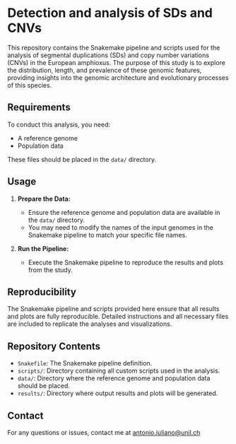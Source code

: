 # Detection and analysis of SDs and CNVs 

This repository contains the Snakemake pipeline and scripts used for the analysis of segmental duplications (SDs) and copy number variations (CNVs) in the European amphioxus. The purpose of this study is to explore the distribution, length, and prevalence of these genomic features, providing insights into the genomic architecture and evolutionary processes of this species.

## Requirements

To conduct this analysis, you need:
- A reference genome
- Population data

These files should be placed in the `data/` directory.

## Usage

1. **Prepare the Data:**
   - Ensure the reference genome and population data are available in the `data/` directory.
   - You may need to modify the names of the input genomes in the Snakemake pipeline to match your specific file names.

2. **Run the Pipeline:**
   - Execute the Snakemake pipeline to reproduce the results and plots from the study.

## Reproducibility

The Snakemake pipeline and scripts provided here ensure that all results and plots are fully reproducible. Detailed instructions and all necessary files are included to replicate the analyses and visualizations.

## Repository Contents

- `Snakefile`: The Snakemake pipeline definition.
- `scripts/`: Directory containing all custom scripts used in the analysis.
- `data/`: Directory where the reference genome and population data should be placed.
- `results/`: Directory where output results and plots will be generated.

## Contact

For any questions or issues, contact me at antonio.iuliano@unil.ch
